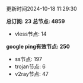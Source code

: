 更新时间2024-10-18 11:29:30

**总订阅: 23**
**总节点: 4859**
- vless节点: 14

**google ping有效节点: 250**
- ss节点: 197
- trojan节点: 6
- v2ray节点: 47
